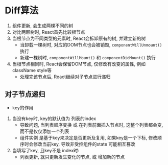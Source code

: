 # Diff算法
1. 组件更新, 会生成两棵不同的树
2. 对比两颗树时, React首先比较根节点
3. 当根节点为不同类型的元素时, React会拆卸原有的树, 并建立新的树
    - 当卸载一棵树时, 对应的DOM节点也会被销毁, `componentWillUnmount()` 执行
    - 新建一棵树时, `componentWillMount()` 和 `componentDidMount()` 执行
4. 当根节点相同时, React会保留DOM节点, 仅修改有改变的属性, 例如 className style等
    - 处理完该节点后, React继续对子节点进行递归


## 对子节点递归
- key的作用
1. 当没有key时, key的默认值为 列表的index
    - 导致问题, 当列表顺序变换 或 在列表前面插入节点时, 这整个列表都会变, 而不是仅仅添加一个列表
    - 组件实例 是基于key来决定是否更新及复用, 如果key是一个下标, 修改顺序时会修改当前key, 导致非受控组件的state 可能相互篡改
2. 当填写了key, 且key不是 index时:
    - 列表更新, 就只更新发生变化的节点, 或 增加新的节点